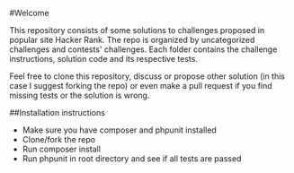 #Welcome

This repository consists of some solutions to challenges proposed in popular site Hacker Rank. The repo is organized
by uncategorized challenges and contests' challenges. Each folder contains the challenge instructions, solution code 
and its respective tests.

Feel free to clone this repository, discuss or propose other solution (in this case I suggest forking the repo) or even 
make a pull request if you find missing tests or the solution is wrong.

##Installation instructions

* Make sure you have composer and phpunit installed
* Clone/fork the repo
* Run composer install
* Run phpunit in root directory and see if all tests are passed